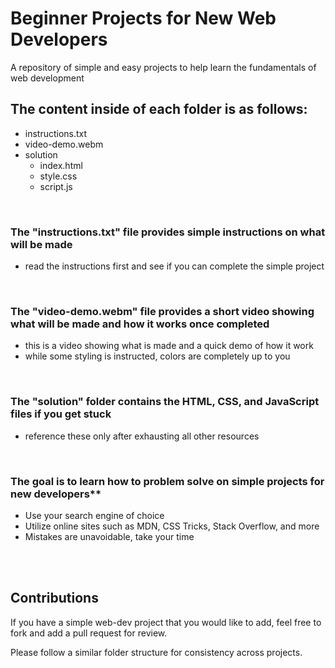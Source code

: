 
# Beginner Projects for New Web Developers

A repository of simple and easy projects to help learn the fundamentals of web development

## The content inside of each folder is as follows:
- instructions.txt
- video-demo.webm
- solution
    - index.html
    - style.css
    - script.js

<br>

### The "instructions.txt" file provides simple instructions on what will be made  
- read the instructions first and see if you can complete the simple project  

<br>

### The "video-demo.webm" file provides a short video showing what will be made and how it works once completed  
- this is a video showing what is made and a quick demo of how it work
- while some styling is instructed, colors are completely up to you

<br>

### The "solution" folder contains the HTML, CSS, and JavaScript files if you get stuck  
- reference these only after exhausting all other resources

<br>

### The goal is to learn how to problem solve on simple projects for new developers**  
- Use your search engine of choice
- Utilize online sites such as MDN, CSS Tricks, Stack Overflow, and more
- Mistakes are unavoidable, take your time

<br><br>

## Contributions
If you have a simple web-dev project that you would like to add, feel free to fork and add a pull request for review.
  
Please follow a similar folder structure for consistency across projects.
